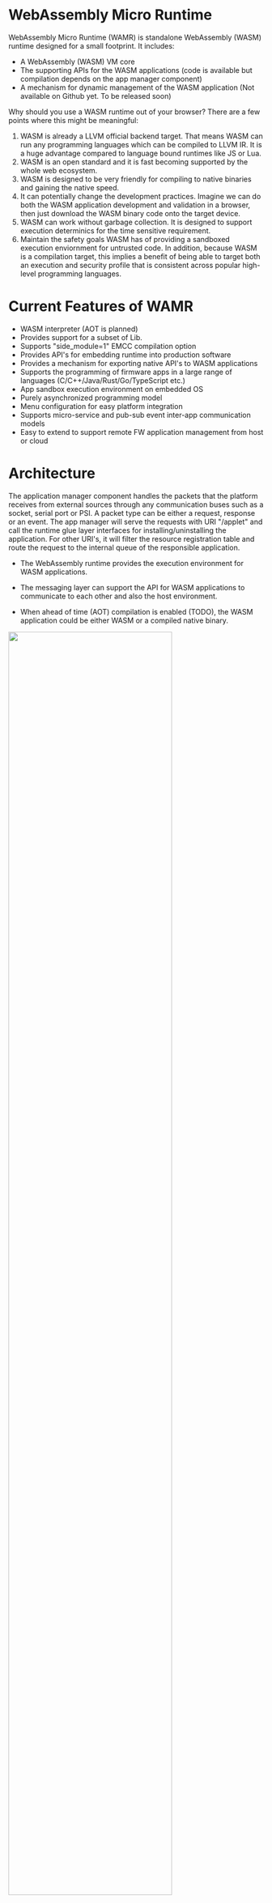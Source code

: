 WebAssembly Micro Runtime
=========================
WebAssembly Micro Runtime (WAMR) is standalone WebAssembly (WASM) runtime designed for a small footprint. It includes:
- A WebAssembly (WASM) VM core
- The supporting APIs for the WASM applications (code is available but compilation depends on the app manager component)
- A mechanism for dynamic management of the WASM application (Not available on Github yet. To be released soon)

Why should you use a WASM runtime out of your browser? There are a few points where this might be meaningful:	
1.	WASM is already a LLVM official backend target. That means WASM can run any programming languages which can be compiled to LLVM IR. It is a huge advantage compared to language bound runtimes like JS or Lua.	
2.	WASM is an open standard and it is fast becoming supported by the whole web ecosystem.	
3.	WASM is designed to be very friendly for compiling to native binaries and gaining the native speed.	
4.	It can potentially change the development practices. Imagine we can do both the WASM application development and validation in a browser, then just download the WASM binary code onto the target device.	
5.	WASM can work without garbage collection. It is designed to support execution determinics for the time sensitive requirement.
6.  Maintain the safety goals WASM has of providing a sandboxed execution enviornment for untrusted code. In addition, because WASM is a compilation target, this implies a benefit of being able to target both an execution and security profile that is consistent across popular high-level programming languages.



Current Features of WAMR
=========================
- WASM interpreter (AOT is planned)
- Provides support for a subset of Lib.
- Supports "side_module=1" EMCC compilation option 
- Provides API's for embedding runtime into production software
- Provides a mechanism for exporting native API's to WASM applications
- Supports the programming of firmware apps in a large range of languages (C/C++/Java/Rust/Go/TypeScript etc.)
- App sandbox execution environment on embedded OS
- Purely asynchronized programming model
- Menu configuration for easy platform integration
- Supports micro-service and pub-sub event inter-app communication models
- Easy to extend to support remote FW application management from host or cloud

Architecture
=========================
The application manager component handles the packets that the platform receives from external sources through any communication buses such as a socket, serial port or PSI. A packet type can be either a request, response or an event. The app manager will serve the requests with URI "/applet" and call the runtime glue layer interfaces for installing/uninstalling the application. For other URI's, it will filter the resource registration table and route the request to the internal queue of the responsible application.

- The WebAssembly runtime provides the execution environment for WASM applications.

- The messaging layer can support the API for WASM applications to communicate to each other and also the host environment.

- When ahead of time (AOT) compilation is enabled (TODO), the WASM application could be either WASM or a compiled native binary.

<img src="./doc/pics/architecture.PNG" width="80%" height="80%">



Build WAMR Core
=========================
Please follow the instructions below to build the WAMR core on different platforms.

Linux
-------------------------
First of all please install library dependencies of lib gcc.
Use installation commands below for Ubuntu Linux:
``` Bash
sudo apt install lib32gcc-5-dev
sudo apt-get install g++-multilib
```
After installing dependencies, build the source code:
``` Bash
cd core/iwasm/products/linux/
mkdir build
cd build
cmake ..
make
```
Zephyr
-------------------------
You need to download the Zephyr source code first and embedded WAMR into it.
``` Bash
git clone https://github.com/zephyrproject-rtos/zephyr.git
cd zephyr/samples/
cp -a <iwasm_dir>/products/zephyr/simple .
cd simple
ln -s <iwam_dir> iwasm
ln -s <shared_lib_dir> shared-lib
mkdir build && cd build
source ../../../zephyr-env.sh
cmake -GNinja -DBOARD=qemu_x86 ..
ninja
```

Build WASM app
=========================
A popular method to build a WASM binary is to use ```emcc```.
Assuming you are using Linux, you may install emcc from Emscripten EMSDK following the steps below:
```
git clone https://github.com/emscripten-core/emsdk.git
emsdk install latest
emsdk activate latest
```
add ```./emsdk_env.sh``` into the path to ease future use, or source it everytime.
The Emscripten website provides other installation methods beyond Linux.

You can write a simple ```test.c``` as the first sample.
``` C
#include <stdio.h>
#include <stdlib.h>

int main(int argc, char **argv)
{
    char *buf;

    printf("Hello world!\n");

    buf = malloc(1024);
    if (!buf) {
        printf("malloc buf failed\n");
        return -1;
    }

    printf("buf ptr: %p\n", buf);

    sprintf(buf, "%s", "1234\n");
    printf("buf: %s", buf);

    free(buf);
    return 0;
}
```
Use the emcc command below to build the WASM C source code into the WASM binary.
``` Bash
emcc -g -O3 *.c -s WASM=1 -s SIDE_MODULE=1 -s ASSERTIONS=1 -s STACK_OVERFLOW_CHECK=2 \
                -s TOTAL_MEMORY=65536 -s TOTAL_STACK=4096 -o test.wasm
```
You will get ```test.wasm``` which is the WASM app binary.

Run WASM app
========================
Assume you are using Linux, the command to run the test.wasm is:
``` Bash
cd iwasm/products/linux/bin
./iwasm test.wasm
```
You will get the following output:
```
Hello world!
buf ptr: 0x000101ac
buf: 1234
```
If you would like to run the test app on Zephyr, we have embedded a test sample into its OS image. You will need to execute:
```
ninja run
```

Embed WAMR into software production
=====================================
WAMR can be built into a standalone executable which takes the WASM application file name as input, and then executes it. To use it in the embedded environment you should embed WAMR into your own software product. WASM provides a set of API's for embedded code to load the WASM module, instantiate the module and invoke a WASM  function from a native call.

<img src="./doc/pics/embed.PNG" width="60%" height="60%">


A typical WAMR API usage is shown below (some return values checking are ignored):
``` C
  static char global_heap_buf[512 * 1024];

  char *buffer;
  wasm_module_t module;
  wasm_module_inst_t inst;
  wasm_function_inst_t func;
  wasm_exec_env_t env;
  uint32 argv[2];

  bh_memory_init_with_pool(global_heap_buf, sizeof(global_heap_buf));
  wasm_runtime_init();

  buffer = read_wasm_binary_to_buffer(…);
  module = wasm_runtime_load(buffer, size, err, err_size);
  inst = wasm_runtime_instantiate(module, 0, 0, err, err_size);
  func = wasm_runtime_lookup_function(inst, "fib", "(i32)i32");
  env = wasm_runtime_create_exec_env(stack_size);

  argv[0] = 8;
  if (!wasm_runtime_call_wasm(inst, env, func, 1, argv_buf) ) {
      wasm_runtime_clear_exception(inst);
  }
  /* the return value is stored in argv[0] */
  printf(“fib function return: %d\n”, argv[0]);

  wasm_runtime_destory_exec_env(env);
  wasm_runtime_deinstantiate(inst);
  wasm_runtime_unload(module);
  wasm_runtime_destroy();
  bh_memory_destroy();
```


WASM application library
========================
In general, there are 3 classes of API's important for the WASM application:
- Built-in API's: WAMR provides a minimal API set for developers.
- 3rd party API's: Programmer can download and include any 3rd party C source code and add it into their own WASM app source tree.
- Platform native API's: WAMR provides a mechanism to export a native API to the WASM application.


Built-in application library
---------------
Built-in API's include Libc APIs, Base library and Extension library reference.

**Libc APIs**<br/>
This is a minimal set of Libc APIs for memory allocation, string manipulation and printing. The header file is located at ```lib/app-libs/libc/lib-base.h```. The current supported API set is listed here:
``` C
void *malloc(size_t size);
void *calloc(size_t n, size_t size);
void free(void *ptr);
int memcmp(const void *s1, const void *s2, size_t n);
void *memcpy(void *dest, const void *src, size_t n);
void *memmove(void *dest, const void *src, size_t n);
void *memset(void *s, int c, size_t n);
int putchar(int c);
int snprintf(char *str, size_t size, const char *format, ...);
int sprintf(char *str, const char *format, ...);
char *strchr(const char *s, int c);
int strcmp(const char *s1, const char *s2);
char *strcpy(char *dest, const char *src);
size_t strlen(const char *s);
int strncmp(const char * str1, const char * str2, size_t n);
char *strncpy(char *dest, const char *src, unsigned long n);
```

**Base library**<br/>
Basic support for communication, timers, etc is available. You can refer to the header file ```lib/app-libs/base/wasm-app.h``` which contains the definitions for request and response API's, event pub/sub APIs and timer APIs. Please note that these API's require the native implementations.
The API set is listed below:
``` C
typedef void(*request_handler_f)(request_t *) ;
typedef void(*response_handler_f)(response_t *, void *) ;

// Request APIs
bool api_register_resource_handler(const char *url, request_handler_f);
void api_send_request(request_t * request, response_handler_f response_handler, void * user_data);
void api_response_send(response_t *response);

// event AP
bool api_publish_event(const char *url,  int fmt, void *payload,  int payload_len);
bool api_subscribe_event(const char * url, request_handler_f handler);

struct user_timer;
typedef struct user_timer * user_timer_t;

// Timer APIs
user_timer_t api_timer_create(int interval, bool is_period, bool auto_start, void(*on_user_timer_update)(user_timer_t
));
void api_timer_cancel(user_timer_t timer);
void api_timer_restart(user_timer_t timer, int interval);
```

**Library extension reference**<br/>
Currently we provide the sensor API's as one library extension sample. In the header file ```lib/app-libs/extension/sensor/sensor.h```, the API set is defined as below:
``` C
sensor_t sensor_open(const char* name, int index,
                                     void(*on_sensor_event)(sensor_t, attr_container_t *, void *),
                                     void *user_data);
bool sensor_config(sensor_t sensor, int interval, int bit_cfg, int delay);
bool sensor_config_with_attr_container(sensor_t sensor, attr_container_t *cfg);
bool sensor_close(sensor_t sensor);
```

The mechanism of exporting Native API to WASM application
=======================================================

The basic working flow for WASM application calling into the native API is shown in the following diagram:

<img src="./doc/pics/extend_library.PNG" width="60%" height="60%">


WAMR provides the macro `EXPORT_WASM_API` to enable users to export a native API to a WASM application. WAMR has implemented a base API for the timer and messaging by using `EXPORT_WASM_API`. This can be a point of reference for extending your own library.
``` C
static NativeSymbol extended_native_symbol_defs[] = {
    EXPORT_WASM_API(wasm_register_resource),
    EXPORT_WASM_API(wasm_response_send),
    EXPORT_WASM_API(wasm_post_request),
    EXPORT_WASM_API(wasm_sub_event),
    EXPORT_WASM_API(wasm_create_timer),
    EXPORT_WASM_API(wasm_timer_set_interval),
    EXPORT_WASM_API(wasm_timer_cancel),
    EXPORT_WASM_API(wasm_timer_restart)
};
```

![#f03c15](https://placehold.it/15/f03c15/000000?text=+) **Security attention:** A WebAssembly application should only have access to its own memory space. As a result, the integrator should carefully design the native function to ensure that the memory accesses are safe. The native API to be exported to the WASM application must:
- Only use 32 bits number for parameters
- Should not pass data to the structure pointer (do data serialization instead)
- Should do the pointer address conversion in the native API
- Should not pass function pointer as callback

Below is a sample of a library extension. All code invoked across WASM and native world must be serialized and de-serialized, and the native world must do a boundary check for every incoming address from the WASM world.

<img src="./doc/pics/safe.PNG" width="100%" height="100%">

Exporting native API steps
==========================

WAMR implemented a framework for developers to export API's. Below is the procedure to expose the platform APIs in three steps:

**Step 1. Create a header file**<br/>
Declare the API's for your WASM application source project to include.

**Step 2. Create a source file**<br/>
Export the platform API's, for example in ``` products/linux/ext-lib-export.c ```
``` C
#include "lib-export.h"

static NativeSymbol extended_native_symbol_defs[] =
{
};

#include "ext-lib-export.h"
```

**Step 3. Register new APIs**<br/>
Use the macro `EXPORT_WASM_API` and `EXPORT_WASM_API2` to add exported API's into the array of ```extended_native_symbol_defs```.
The pre-defined MACRO `EXPORT_WASM_API` should be used to declare a function export:
``` c
#define EXPORT_WASM_API(symbol)  {#symbol, symbol}
```

Below code example shows how to extend the library to support `customized()`:
``` C
//lib-export-impl.c
void customized()
{
   // your code
}


// lib-export-dec.h
#ifndef _LIB_EXPORT_DEC_H_
#define _LIB_EXPORT_DEC_H_
#ifdef __cplusplus
extern "C" {
#endif

void customized();

#ifdef __cplusplus
}
#endif
#endif


// ext-lib-export.c
#include "lib-export.h"
#include "lib-export-dec.h"

static NativeSymbol extended_native_symbol_defs[] =
{
    EXPORT_WASM_API(customized)
};

#include "ext-lib-export.h"
```
Use extended library
------------------------
In the application source project, it will include the WAMR built-in APIs header file and platform extension header files. Assuming the board vendor extends the library which added an API called customized(), the WASM application would be like this:
``` C
#include <stdio.h>
#include "lib-export-dec.h" // provided by the platform vendor

int main(int argc, char **argv)
{
    int I;
    char *buf = “abcd”;
    customized();                   // customized API provided by the platform vendor
    return i;
}
```

Application manager
========================
The application manager is the component to manage WASM application lifecyle such as installation, uninstallation, query. It also enables the messaging between host and WASM applications, or inter-WASM applications.


Programming models
=========================
WAMR supports two typical programming models, the microservice model and the pub/sub model. 


Microservice model
-------------------------
The microservice model is also known for request and response model. One WASM application acts as the server which provides a specific service. Other WASM applications or host/cloud applications request that service and get the response.
<img src="./docs/pics/request.PNG" width="60%" height="60%">

Below is the reference implementation of the server application. It provides the room temperature measurement service.

``` C
void on_init()
{
    /* register resource uri */
    init_resource_register();
    api_register_resource_handler("/room_temp", room_temp_handler);
}

void on_destroy() 
{
}

void room_temp_handler(request_t *request)
{
    response_t response[1];
    attr_container_t *payload;
    payload = attr_container_create("room_temp payload");
    if (payload == NULL)
        return;

    attr_container_set_string(&payload, "temp unit", "centigrade");
    attr_container_set_int(&payload, "value", 26);

    make_response_for_request(request, response);
    set_response(response,
                 CONTENT_2_05,
                 FMT_ATTR_CONTAINER,
                 payload,
                 attr_container_get_serialize_length(payload));

    api_response_send(response);
    attr_container_destroy(payload);
}
```


Pub/sub model
-------------------------
One WASM application acts as the event publisher. It publish events to notify WASM applications or host/cloud applications which subscribe the events.
<img src="./docs/pics/sub.PNG" width="60%" height="60%">

Below is the reference implementation of the pub applicaiton. It utilizes a timer to repeatly publish an overheat alert event to the subcriber applications. Then the subscriber applications receive the events immediately.

``` C
void on_init(
{
    api_subscribe_event ("alert/overheat", overheat_handler);
}

void on_destroy()
{
}

void overheat_handler(request_t *event
{
    printf(“Event: %s\n", event->url);
}

/* Timer callback */
void timer_update(user_timer_t timer
{
    attr_container_t *event;
    printf("Timer update %d\n", num++);

    event = attr_container_create("event");
    attr_container_set_string(&event,
                             "warning",
                             "temperature is over high");

    api_publish_event("alert/overheat",
                     FMT_ATTR_CONTAINER,
                     event,
                     attr_container_get_serialize_length(event));

    attr_container_destroy(event);
}

void on_init()
{
    user_timer_t timer;
    timer = api_timer_create(1000, true, true, timer_update);
}
```

Samples and Demos
=========================
Please refer to the ```projects/simple``` folder for samples of WASM application life cyle management and programming models.
Please refer to the ```projects/littlevgl``` folder for the 2D UI WASM app. The app is built on top of the littleVGL 2D library and runs on Linux PC or STM board with Zephyr OS.

Submit issues and request
=========================
[Click here to submit. Your feedback is always welcome!](https://github.com/intel/wasm-micro-runtime/issues/new)
